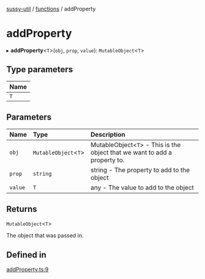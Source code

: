 [sussy-util](../README.md) / [functions](./README.md) / addProperty

# addProperty

▸ **addProperty**<`T`\>(`obj`, `prop`, `value`): `MutableObject`<`T`\>

## Type parameters

| Name |
| :------ |
| `T` |

## Parameters

| Name | Type | Description |
| :------ | :------ | :------ |
| `obj` | `MutableObject`<`T`\> | MutableObject<`T`\> - This is the object that we want to add a property to. |
| `prop` | `string` | string - The property to add to the object |
| `value` | `T` | any - The value to add to the object |

## Returns

`MutableObject`<`T`\>

The object that was passed in.

## Defined in

[addProperty.ts:9](https://github.com/roteKlaue/SussyUtilMadeByMe/blob/f47bf77/src/Functions/addProperty.ts#L9)